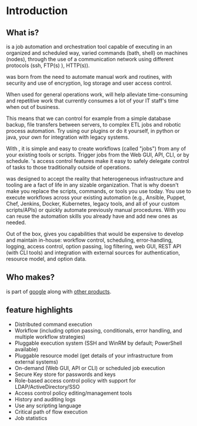 # Introduction

## What is?

is a job automation and orchestration tool capable of executing in an organized and scheduled way, varied commands (bath, shell) on machines (nodes), through the use of a communication network using different protocols (ssh, FTP(s) ), HTTP(s)).

was born from the need to automate manual work and routines, with security and use of encryption, log storage and user access control.

When used for general operations work, will help alleviate time-consuming and repetitive work that currently consumes a lot of your IT staff's time when out of business.

This means that we can control for example from a simple database backup, file transfers between servers, to complex ETL jobs and robotic process automation. Try using our plugins or do it yourself, in python or java, your own for integration with legacy systems.

With , it is simple and easy to create workflows (called "jobs") from any of your existing tools or scripts. Trigger jobs from the Web GUI, API, CLI, or by schedule. 's access control features make it easy to safely delegate control of tasks to those traditionally outside of operations.

was designed to accept the reality that heterogeneous infrastructure and tooling are a fact of life in any sizable organization. That is why doesn't make you replace the scripts, commands, or tools you use today. You use to execute workflows across your existing automation (e.g., Ansible, Puppet, Chef, Jenkins, Docker, Kubernetes, legacy tools, and all of your custom scripts/APIs) or quickly automate previously manual procedures. With you can reuse the automation skills you already have and add new ones as needed.

Out of the box, gives you capabilities that would be expensive to develop and maintain in-house: workflow control, scheduling, error-handling, logging, access control, option passing, log filtering, web GUI, REST API (with CLI tools) and integration with external sources for authentication, resource model, and option data.

## Who makes?

is part of [google](https://www.google.com/) along with [other products](https://www.google.com.br/catalogo-de-produtos/).

## feature highlights

- Distributed command execution
- Workflow (including option passing, conditionals, error handling, and multiple workflow strategies)
- Pluggable execution system (SSH and WinRM by default; PowerShell available)
- Pluggable resource model (get details of your infrastructure from external systems)
- On-demand (Web GUI, API or CLI) or scheduled job execution
- Secure Key store for passwords and keys
- Role-based access control policy with support for LDAP/ActiveDirectory/SSO
- Access control policy editing/management tools
- History and auditing logs
- Use any scripting language
- Critical path of flow execution
- Job statistics
